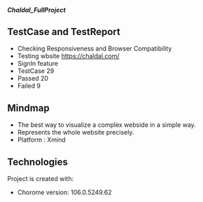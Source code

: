 ##### Chaldal_FullProject
## TestCase and TestReport
* Checking Responsiveness and Browser Compatibility
* Testing wbsite https://chaldal.com/
* SignIn feature
* TestCase 29
* Passed 20
* Failed 9

## Mindmap
* The best way to visualize a complex webside in a simple way.
* Represents the whole website precisely.
* Platform : Xmind
	
## Technologies
Project is created with:
* Chorome version: 106.0.5249.62

